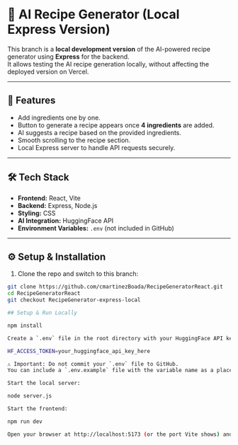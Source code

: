 # 🍳 AI Recipe Generator (Local Express Version)

This branch is a **local development version** of the AI-powered recipe generator using **Express** for the backend.  
It allows testing the AI recipe generation locally, without affecting the deployed version on Vercel.

---

## 📌 Features
- Add ingredients one by one.  
- Button to generate a recipe appears once **4 ingredients** are added.  
- AI suggests a recipe based on the provided ingredients.  
- Smooth scrolling to the recipe section.  
- Local Express server to handle API requests securely.

---

## 🛠️ Tech Stack
- **Frontend:** React, Vite  
- **Backend:** Express, Node.js  
- **Styling:** CSS  
- **AI Integration:** HuggingFace API  
- **Environment Variables:** `.env` (not included in GitHub)

---

## ⚙️ Setup & Installation

1. Clone the repo and switch to this branch:

```bash
git clone https://github.com/cmartinezBoada/RecipeGeneratorReact.git
cd RecipeGeneratorReact
git checkout RecipeGenerator-express-local

## Setup & Run Locally

npm install

Create a `.env` file in the root directory with your HuggingFace API key:

HF_ACCESS_TOKEN=your_huggingface_api_key_here

⚠️ Important: Do not commit your `.env` file to GitHub.
You can include a `.env.example` file with the variable name as a placeholder.

Start the local server:

node server.js

Start the frontend:

npm run dev

Open your browser at http://localhost:5173 (or the port Vite shows) and test the recipe generator locally.
